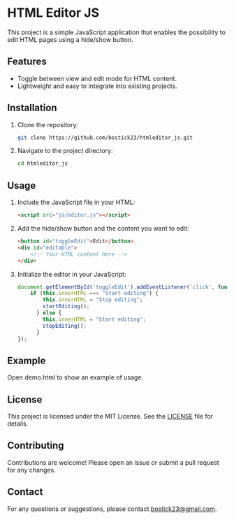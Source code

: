 # HTML Editor JS

This project is a simple JavaScript application that enables the possibility to edit HTML pages using a hide/show button.

## Features

- Toggle between view and edit mode for HTML content.
- Lightweight and easy to integrate into existing projects.

## Installation

1. Clone the repository:
    ```sh
    git clone https://github.com/bostick23/htmleditor_js.git
    ```
2. Navigate to the project directory:
    ```sh
    cd htmleditor_js
    ```

## Usage

1. Include the JavaScript file in your HTML:
    ```html
    <script src="js/editor.js"></script>
    ```
2. Add the hide/show button and the content you want to edit:
    ```html
    <button id="toggleEdit">Edit</button>
    <div id="editable">
        <!-- Your HTML content here -->
    </div>
    ```
3. Initialize the editor in your JavaScript:
    ```javascript
    document.getElementById('toggleEdit').addEventListener('click', function() {
        if (this.innerHTML === "Start editing") {
            this.innerHTML = "Stop editing";
            startEditing();
          } else {
            this.innerHTML = "Start editing";
            stopEditing();
          }
    });
    ```

## Example

Open demo.html to show an example of usage.

## License

This project is licensed under the MIT License. See the [LICENSE](LICENSE) file for details.

## Contributing

Contributions are welcome! Please open an issue or submit a pull request for any changes.

## Contact

For any questions or suggestions, please contact [bostick23@gmail.com](mailto:bostick23@gmail.com).
